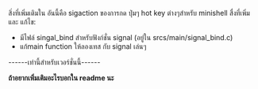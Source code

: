 สิ่งที่เพิ่มเติมใน อันนี้คือ sigaction ของการกด ปุ่มๆ hot key ต่างๆสำหรับ minishell
สื่งที่เพิ่ม และ แก้ไข:
- มีไฟล์ singal_bind สำหรับฟังก์ชั่น signal (อยู่ใน srcs/main/signal_bind.c)
- แก้main function ให้ลองเทส กับ signal เล่นๆ

------เท่านี้สำหรับเวอร์ชั่นนี้------


**ถ้าอยากเพิ่มเติมอะไรบอกใน readme นะ**
